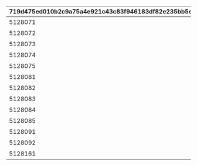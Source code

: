 |719d475ed010b2c9a75a4e921c43c83f946183df82e235bb5e4a611cb95ed2e5|e9804c2be004d830855be6dddfbfc9d838e4f85074738e04abe05ef21d8f0065|890d2bc522257ed8fbda1a3d14894622209d97571b40dca77b961664928fe17f|0812762552e022fab22c3d826c693eb2087e78a93fee1afcb8180288a62eb6c0|e7c9b60cb345d0ecc79e755b53ef672a6f9c0cbe9724f8308f851dbd37ecc38d|e3bc7cd9f490e40777af96d769a5b7ea42436fa5fe5c4a1357aba95f4928d1be|7d61ea2411247cf02aab1277e527e9597cbdcec9d4fbc9ae61b0f6b3fa718304|abb44aa9a03549867f27a127b7c58f5afced945740a9f87c7574e7528c019407|2b268c0e166fdbf185099b2f1eb3de10a204c8502fdfdc1ee58d4685f8b259e7|2472bc2c2c40c2a1d340ea196649f01b26175262426c3d8e8b4ec0abfe28d00b|6cec7e1551e2b23b7170e2d656f8eaf7308d62c17f49d0f73762ab64598bf60e|
| --- | --- | --- | --- | --- | --- | --- | --- | --- | --- | --- |
|5128071|10128|只属于两人的时光|2|10128107|0|0|8|91002|25|0|
|5128072|10128|新居的必备条件|2|0|5128071|0|8|91002|25|0|
|5128073|10128|其实比任何人都……|2|0|5128072|0|8|91002|25|0|
|5128074|10128|想要和家人一起\n珍重的事情|2|0|5128073|0|8|91002|25|0|
|5128075|10128|誓言|2|0|5128074|0|8|91002|50|0|
|5128081|10128|血流成河的婚约报告|3|10128107|0|0|8|91002|25|0|
|5128082|10128|流浪之人的寻家之路|3|0|5128081|0|8|91002|25|0|
|5128083|10128|温馨的时光|3|0|5128082|0|8|91002|25|0|
|5128084|10128|东国的\n家族文化|3|0|5128083|0|8|91002|25|0|
|5128085|10128|将真挚的爱献给你|3|0|5128084|0|8|91002|50|0|
|5128091|10128|口头承诺是灾难的根源|4|0|5128075|5128085|0|0|0|0|
|5128092|10128|不能让步的家的味道|4|0|5128091|0|0|0|0|11001271|
|5128161|10128|被造梦者引导|1|10128107|0|0|0|0|0|0|